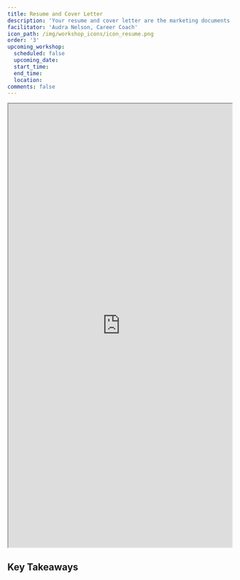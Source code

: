 ```yaml
---
title: Resume and Cover Letter
description: 'Your resume and cover letter are the marketing documents you’ll need for a successful job search. Together, they tell your professional story – the goals you want to help an employer achieve, and the skills, experience, and values you possess that will help you do so.'
facilitator: 'Audra Nelson, Career Coach'
icon_path: /img/workshop_icons/icon_resume.png
order: '3'
upcoming_workshop:
  scheduled: false
  upcoming_date:
  start_time:
  end_time:
  location:
comments: false
---
```


<iframe class="frameborder" src="https://dwthurber.github.io/resume-coverletter/" width="100%" height="1000px" frameborder="1"></iframe>


## Key Takeaways

